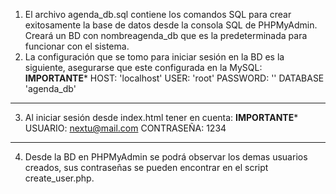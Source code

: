 1) El archivo agenda_db.sql contiene los comandos SQL para crear exitosamente la base de datos desde la consola SQL de PHPMyAdmin. 
Creará un BD con nombreagenda_db que es la predeterminada para funcionar con el sistema.
2) La configuración que se tomo para iniciar sesión en la BD es la siguiente, asegurarse que este configurada en la MySQL:
**********IMPORTANTE***********
HOST:		'localhost'
USER:		'root'
PASSWORD:	''
DATABASE	'agenda_db'
*******************************
3) Al iniciar sesión desde index.html tener en cuenta:
**********IMPORTANTE***********
USUARIO: 	nextu@mail.com
CONTRASEÑA:	1234
*******************************
4) Desde la BD en PHPMyAdmin se podrá observar los demas usuarios creados, sus contraseñas se pueden encontrar en el script create_user.php.

